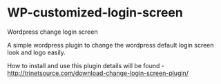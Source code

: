 WP-customized-login-screen
==========================

Wordpress change login screen

A simple wordpress plugin to change the wordpress default login screen look and logo easily.

How to install and use this plugin details will be found - 
http://trinetsource.com/download-change-login-screen-plugin/



